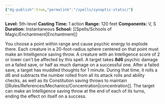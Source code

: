 ```yaml
---
{"dg-publish":true,"permalink":"/spells/synaptic-static/"}
---
```


**Level:** 5th-level
**Casting Time:** 1 action
**Range:** 120 feet
**Components:** V, S
**Duration:** Instantaneous
**School:** [[Spells/Schools of Magic/Enchantment\|Enchantment]]

You choose a point within range and cause psychic energy to explode there. Each creature in a 20-foot-radius sphere centered on that point must make an Intelligence saving throw. A creature with an Intelligence score of 2 or lower can't be affected by this spell. A target takes **8d6** psychic damage on a failed save, or half as much damage on a successful one.
After a failed save, a target has muddled thoughts for 1 minute. During that time, it rolls a d6 and subtracts the number rolled from all its attack rolls and ability checks, as well as its Constitution saving throws to maintain [[Rules/References/Mechanics/Concentration\|concentration]]. The target can make an Intelligence saving throw at the end of each of its turns, ending the effect on itself on a success.